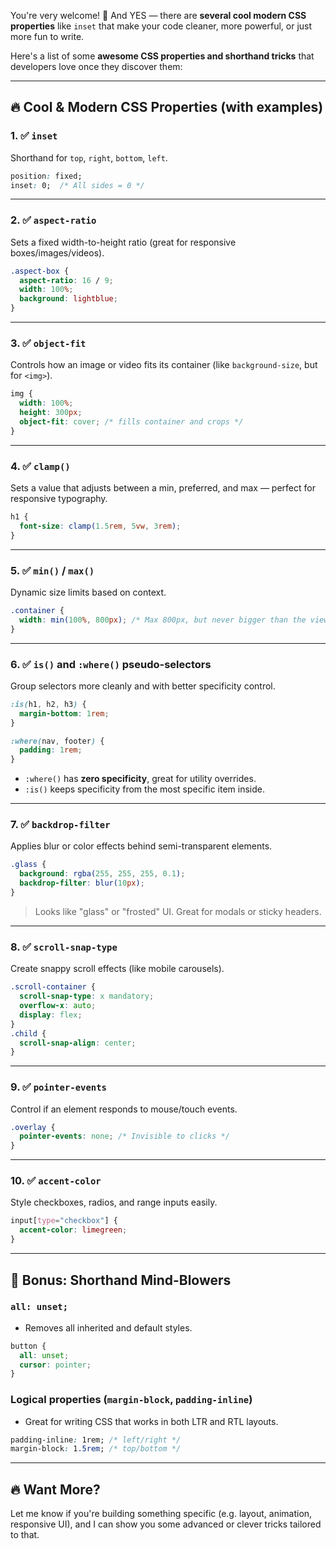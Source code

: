 You're very welcome! 🎉
And YES — there are **several cool modern CSS properties** like `inset` that make your code cleaner, more powerful, or just more fun to write.

Here's a list of some **awesome CSS properties and shorthand tricks** that developers love once they discover them:

---

## 🔥 Cool & Modern CSS Properties (with examples)

### 1. ✅ `inset`

Shorthand for `top`, `right`, `bottom`, `left`.

```css
position: fixed;
inset: 0;  /* All sides = 0 */
```

---

### 2. ✅ `aspect-ratio`

Sets a fixed width-to-height ratio (great for responsive boxes/images/videos).

```css
.aspect-box {
  aspect-ratio: 16 / 9;
  width: 100%;
  background: lightblue;
}
```

---

### 3. ✅ `object-fit`

Controls how an image or video fits its container (like `background-size`, but for `<img>`).

```css
img {
  width: 100%;
  height: 300px;
  object-fit: cover; /* fills container and crops */
}
```

---

### 4. ✅ `clamp()`

Sets a value that adjusts between a min, preferred, and max — perfect for responsive typography.

```css
h1 {
  font-size: clamp(1.5rem, 5vw, 3rem);
}
```

---

### 5. ✅ `min()` / `max()`

Dynamic size limits based on context.

```css
.container {
  width: min(100%, 800px); /* Max 800px, but never bigger than the viewport */
}
```

---

### 6. ✅ `is()` and `:where()` pseudo-selectors

Group selectors more cleanly and with better specificity control.

```css
:is(h1, h2, h3) {
  margin-bottom: 1rem;
}
```

```css
:where(nav, footer) {
  padding: 1rem;
}
```

* `:where()` has **zero specificity**, great for utility overrides.
* `:is()` keeps specificity from the most specific item inside.

---

### 7. ✅ `backdrop-filter`

Applies blur or color effects behind semi-transparent elements.

```css
.glass {
  background: rgba(255, 255, 255, 0.1);
  backdrop-filter: blur(10px);
}
```

> Looks like "glass" or "frosted" UI. Great for modals or sticky headers.

---

### 8. ✅ `scroll-snap-type`

Create snappy scroll effects (like mobile carousels).

```css
.scroll-container {
  scroll-snap-type: x mandatory;
  overflow-x: auto;
  display: flex;
}
.child {
  scroll-snap-align: center;
}
```

---

### 9. ✅ `pointer-events`

Control if an element responds to mouse/touch events.

```css
.overlay {
  pointer-events: none; /* Invisible to clicks */
}
```

---

### 10. ✅ `accent-color`

Style checkboxes, radios, and range inputs easily.

```css
input[type="checkbox"] {
  accent-color: limegreen;
}
```

---

## 🤯 Bonus: Shorthand Mind-Blowers

### `all: unset;`

* Removes all inherited and default styles.

```css
button {
  all: unset;
  cursor: pointer;
}
```

### Logical properties (`margin-block`, `padding-inline`)

* Great for writing CSS that works in both LTR and RTL layouts.

```css
padding-inline: 1rem; /* left/right */
margin-block: 1.5rem; /* top/bottom */
```

---

## 🔥 Want More?

Let me know if you're building something specific (e.g. layout, animation, responsive UI), and I can show you some advanced or clever tricks tailored to that.



```
```